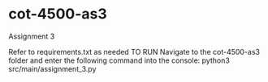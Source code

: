 # cot-4500-as3
Assignment 3

Refer to requirements.txt as needed
TO RUN
Navigate to the cot-4500-as3 folder and enter the following command into the console:
python3 src/main/assignment_3.py
